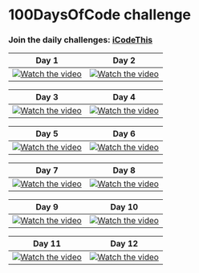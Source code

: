 # 100DaysOfCode challenge

### Join the daily challenges: [iCodeThis](https://iCodeThis.com/?ref=virag)

| Day 1 | Day 2 |
|---|---|
| [![Watch the video](https://img.youtube.com/vi/V4pgkv5WxHQ/hqdefault.jpg)](https://www.youtube.com/embed/V4pgkv5WxHQ) | [![Watch the video](https://img.youtube.com/vi/N-HL-IJWXoc/hqdefault.jpg)](https://www.youtube.com/embed/N-HL-IJWXoc) |

| Day 3 | Day 4 |
|---|---|
| [![Watch the video](https://img.youtube.com/vi/-YbD9LOOCy8/hqdefault.jpg)](https://www.youtube.com/embed/-YbD9LOOCy8) | [![Watch the video](https://img.youtube.com/vi/dsdk2gLGFYo/hqdefault.jpg)](https://www.youtube.com/embed/dsdk2gLGFYo) 

| Day 5 | Day 6 |
|---|---|
| [![Watch the video](https://img.youtube.com/vi/_r5XCURO50Q/hqdefault.jpg)](https://www.youtube.com/embed/_r5XCURO50Q) | [![Watch the video](https://img.youtube.com/vi/nzf4rPxp1r0/hqdefault.jpg)](https://www.youtube.com/embed/nzf4rPxp1r0) 

| Day 7 | Day 8 |
|---|---|
| [![Watch the video](https://img.youtube.com/vi/o9lo3IJnvDA/hqdefault.jpg)](https://www.youtube.com/embed/o9lo3IJnvDA) | [![Watch the video](https://img.youtube.com/vi/CcMCpA2A_VI/hqdefault.jpg)](https://www.youtube.com/embed/CcMCpA2A_VI) 

| Day 9 | Day 10 |
|---|---|
| [![Watch the video](https://img.youtube.com/vi/NwUGlDIfPq4/hqdefault.jpg)](https://www.youtube.com/embed/NwUGlDIfPq4) | [![Watch the video](https://img.youtube.com/vi/JMI8gtBjkKg/hqdefault.jpg)](https://www.youtube.com/embed/JMI8gtBjkKg) 

| Day 11 | Day 12 |
|---|---|
| [![Watch the video](https://img.youtube.com/vi/xPaw07YoArE/hqdefault.jpg)](https://www.youtube.com/embed/xPaw07YoArE) | [![Watch the video](https://img.youtube.com/vi/InAPCn4cwm4/hqdefault.jpg)](https://www.youtube.com/embed/InAPCn4cwm4) 
